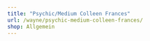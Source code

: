 ```yaml
---
title: "Psychic/Medium Colleen Frances"
url: /wayne/psychic-medium-colleen-frances/
shop: Allgemein
---
```

